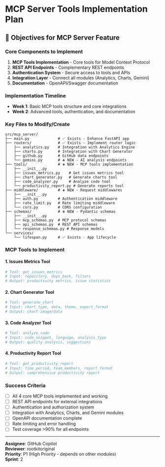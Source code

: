 # MCP Server Tools Implementation Plan

## 🎯 Objectives for MCP Server Feature

### Core Components to Implement
1. **MCP Tools Implementation** - Core tools for Model Context Protocol
2. **REST API Endpoints** - Complementary REST endpoints
3. **Authentication System** - Secure access to tools and APIs
4. **Integration Layer** - Connect all modules (Analytics, Charts, Gemini)
5. **Documentation** - OpenAPI/Swagger documentation

### Implementation Timeline
- **Week 1**: Basic MCP tools structure and core integrations
- **Week 2**: Advanced tools, authentication, and documentation

### Key Files to Modify/Create
```
src/mcp_server/
├── main.py             # ✅ Exists - Enhance FastAPI app
├── routers/            # ✅ Exists - Implement router logic
│   ├── analytics.py    # Integration with Analytics Engine
│   ├── charts.py       # Integration with Chart Generator
│   ├── github.py       # GitHub data endpoints
│   └── gemini.py       # ➕ NEW - AI analysis endpoints
├── tools/              # ➕ NEW - MCP tools implementation
│   ├── __init__.py
│   ├── issues_metrics.py    # Get issues metrics tool
│   ├── chart_generator.py   # Generate charts tool
│   ├── code_analyzer.py     # Analyze code tool
│   └── productivity_report.py # Generate reports tool
├── middleware/         # ➕ NEW - Request middlewares
│   ├── __init__.py
│   ├── auth.py         # Authentication middleware
│   ├── rate_limit.py   # Rate limiting middleware
│   └── cors.py         # CORS configuration
├── schemas/            # ➕ NEW - Pydantic schemas
│   ├── __init__.py
│   ├── mcp_schemas.py  # MCP protocol schemas
│   ├── api_schemas.py  # REST API schemas
│   └── response_schemas.py # Response models
└── services/
    └── lifespan.py     # ✅ Exists - App lifecycle
```

### MCP Tools to Implement

#### 1. Issues Metrics Tool
```python
# Tool: get_issues_metrics
# Input: repository, days_back, filters
# Output: productivity metrics, issue statistics
```

#### 2. Chart Generator Tool
```python
# Tool: generate_chart
# Input: chart_type, data, theme, export_format
# Output: chart image/data
```

#### 3. Code Analyzer Tool
```python
# Tool: analyze_code
# Input: code_snippet, language, analysis_type
# Output: quality analysis, suggestions
```

#### 4. Productivity Report Tool
```python
# Tool: get_productivity_report
# Input: time_period, team_members, report_format
# Output: comprehensive productivity report
```

### Success Criteria
- [ ] All 4 core MCP tools implemented and working
- [ ] REST API endpoints for external integrations
- [ ] Authentication and authorization system
- [ ] Integration with Analytics, Charts, and Gemini modules
- [ ] OpenAPI documentation complete
- [ ] Rate limiting and error handling
- [ ] Test coverage >90% for all endpoints

---

**Assignee**: GitHub Copilot  
**Reviewer**: rootkitoriginal  
**Priority**: P1 (High Priority - depends on other modules)  
**Sprint**: 2  
